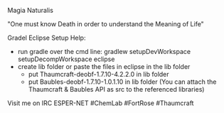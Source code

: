 Magia Naturalis

"One must know Death in order to understand the Meaning of Life"

Gradel Eclipse Setup Help:
- run gradle over the cmd line: gradlew setupDevWorkspace setupDecompWorkspace eclipse
- create lib folder or paste the files in eclipse in the lib folder
	- put Thaumcraft-deobf-1.7.10-4.2.2.0 in lib folder
	- put Baubles-deobf-1.7.10-1.0.1.10 in lib folder
	(You can attach the Thaumcraft & Baubles API as src to the referenced libraries)

Visit me on IRC ESPER-NET #ChemLab #FortRose #Thaumcraft